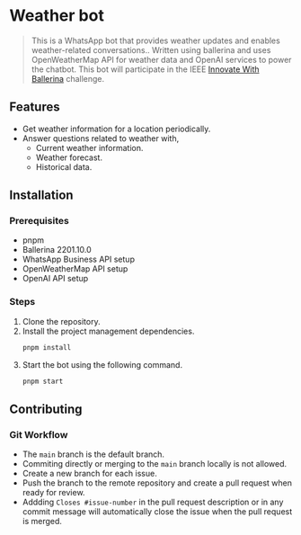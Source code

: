 # Weather bot

> This is a WhatsApp bot that provides weather updates and enables weather-related conversations..
> Written using ballerina and uses OpenWeatherMap API for weather data and OpenAI services to power the chatbot.
> This bot will participate in the IEEE [Innovate With Ballerina](https://innovatewithballerina.com/) challenge.

## Features

- Get weather information for a location periodically.
- Answer questions related to weather with,
  - Current weather information.
  - Weather forecast.
  - Historical data.

## Installation

### Prerequisites

- pnpm
- Ballerina 2201.10.0
- WhatsApp Business API setup
- OpenWeatherMap API setup
- OpenAI API setup

### Steps

1. Clone the repository.
2. Install the project management dependencies.
   ```bash
   pnpm install
   ```
3. Start the bot using the following command.
   ```bash
   pnpm start
   ```

## Contributing

### Git Workflow

- The `main` branch is the default branch.
- Commiting directly or merging to the `main` branch locally is not allowed.
- Create a new branch for each issue.
- Push the branch to the remote repository and create a pull request when ready for review.
- Addding `Closes #issue-number` in the pull request description or in any commit message will automatically close the issue when the pull request is merged.
